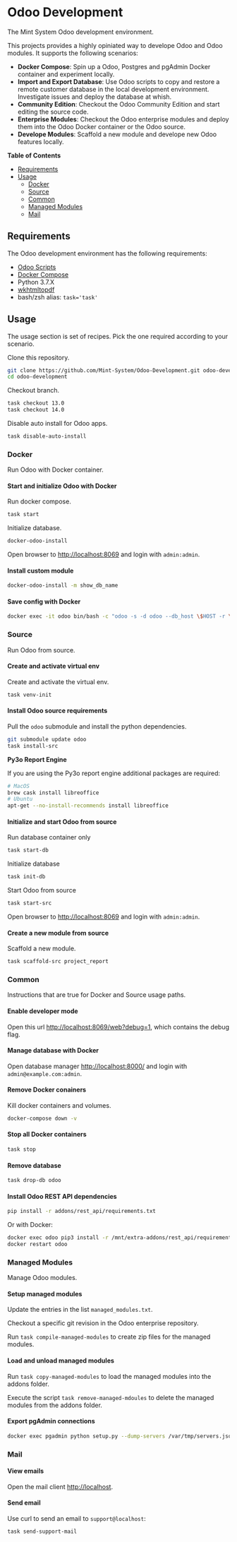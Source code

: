 Odoo Development
================

The Mint System Odoo development environment.

This projects provides a highly opiniated way to develope Odoo and Odoo modules. It supports the following scenarios:

* **Docker Compose**: Spin up a Odoo, Postgres and pgAdmin Docker container and experiment locally.
* **Import and Export Database**: Use Odoo scripts to copy and restore a remote customer database in the local development environment. Investigate issues and deploy the database at whish.
* **Community Edition**: Checkout the Odoo Community Edition and start editing the source code.
* **Enterprise Modules**: Checkout the Odoo enterprise modules and deploy them into the Odoo Docker container or the Odoo source.
* **Develope Modules**: Scaffold a new module and develope new Odoo features locally.

**Table of Contents**

* [Requirements](#requirements)
* [Usage](#usage)
  * [Docker](#docker)
  * [Source](#source)
  * [Common](#common)
  * [Managed Modules](#managed-modules)
  * [Mail](#mail)

## Requirements

The Odoo development environment has the following requirements:

* [Odoo Scripts](https://github.com/Mint-System/Ansible-Playbooks/tree/master/roles/odoo-scripts)
* [Docker Compose](https://docs.docker.com/compose/)
* Python 3.7.X
* [wkhtmltopdf](https://wkhtmltopdf.org/)
* bash/zsh alias: `task='task'`

## Usage

The usage section is set of recipes. Pick the one required according to your scenario.

Clone this repository.

```bash
git clone https://github.com/Mint-System/Odoo-Development.git odoo-development
cd odoo-development
```

Checkout branch.

```bash
task checkout 13.0
task checkout 14.0
```

Disable auto install for Odoo apps.

```bash
task disable-auto-install
```

### Docker

Run Odoo with Docker container.

#### Start and initialize Odoo with Docker

Run docker compose.

```bash
task start
```

Initialize database.

```bash
docker-odoo-install
```

Open browser to [http://localhost:8069](http://localhost:8069) and login with `admin:admin`.

#### Install custom module

```bash
docker-odoo-install -m show_db_name
```

#### Save config with Docker

```bash
docker exec -it odoo bin/bash -c "odoo -s -d odoo --db_host \$HOST -r \$USER -w \$PASSWORD"
```

### Source

Run Odoo from source.

#### Create and activate virtual env

Create and activate the virtual env.

```bash
task venv-init
```

#### Install Odoo source requirements

Pull the `odoo` submodule and install the python dependencies.

```bash
git submodule update odoo
task install-src
```

**Py3o Report Engine**

If you are using the Py3o report engine additional packages are required:

```bash
# MacOS
brew cask install libreoffice
# Ubuntu
apt-get --no-install-recommends install libreoffice
```

#### Initialize and start Odoo from source

Run database container only

```bash
task start-db
```

Initialize database

```bash
task init-db
```

Start Odoo from source

```bash
task start-src
```

Open browser to [http://localhost:8069](http://localhost:8069) and login with `admin:admin`.

#### Create a new module from source

Scaffold a new module.

```bash
task scaffold-src project_report
```

### Common

Instructions that are true for Docker and Source usage paths.

#### Enable developer mode

Open this url [http://localhost:8069/web?debug=1](http://localhost:8069/web?debug=1), which contains the debug flag.

#### Manage database with Docker

Open database manager [http://localhost:8000/](http://localhost:8000/) and login with `admin@example.com:admin`.

#### Remove Docker conainers

Kill docker containers and volumes.

```bash
docker-compose down -v
```

#### Stop all Docker containers

```bash
task stop
```

#### Remove database

```bash
task drop-db odoo
```

#### Install Odoo REST API dependencies

```bash
pip install -r addons/rest_api/requirements.txt
```

Or with Docker:

```bash
docker exec odoo pip3 install -r /mnt/extra-addons/rest_api/requirements.txt
docker restart odoo
```

### Managed Modules

Manage Odoo modules.

#### Setup managed modules

Update the entries in the list `managed_modules.txt`.

Checkout a specific git revision in the Odoo enterprise repository.

Run `task compile-managed-modules` to create zip files for the managed modules.

#### Load and unload managed modules

Run `task copy-managed-modules` to load the managed modules into the addons folder.

Execute the script `task remove-managed-mdoules` to delete the managed modules from the addons folder.

#### Export pgAdmin connections

```bash
docker exec pgadmin python setup.py --dump-servers /var/tmp/servers.json --user admin@example.com; cat /var/tmp/servers.json
```

### Mail

#### View emails

Open the mail client [http://localhost](http://localhost).

#### Send email

Use curl to send an email to `support@localhost`:

```bash
task send-support-mail
```
